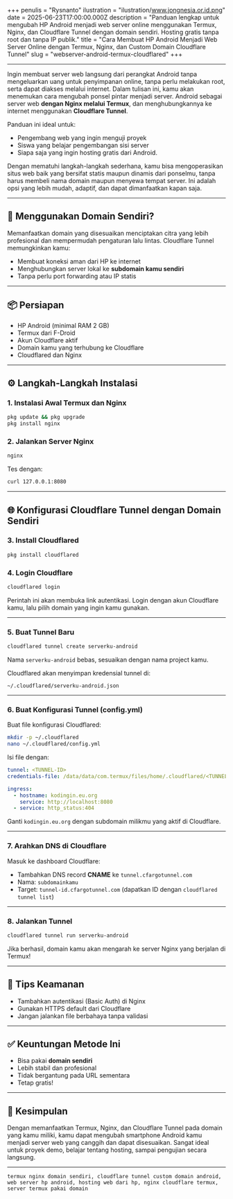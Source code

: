 +++
penulis = "Rysnanto"
ilustration = "ilustration/www.jongnesia.or.id.png"
date = 2025-06-23T17:00:00.000Z
description = "Panduan lengkap untuk mengubah HP Android menjadi web server online menggunakan Termux, Nginx, dan Cloudflare Tunnel dengan domain sendiri. Hosting gratis tanpa root dan tanpa IP publik."
title = "Cara Membuat HP Android Menjadi Web Server Online dengan Termux, Nginx, dan Custom Domain Cloudflare Tunnel"
slug = "webserver-android-termux-cloudflared"
+++

***

Ingin membuat server web langsung dari perangkat Android tanpa mengeluarkan uang untuk penyimpanan online, tanpa perlu melakukan root, serta dapat diakses melalui internet. Dalam tulisan ini, kamu akan menemukan cara mengubah ponsel pintar menjadi server. Android sebagai server web **dengan Nginx melalui Termux**, dan menghubungkannya ke internet menggunakan **Cloudflare Tunnel**.

Panduan ini ideal untuk:

* Pengembang web yang ingin menguji proyek
* Siswa yang belajar pengembangan sisi server
* Siapa saja yang ingin hosting gratis dari Android.

Dengan mematuhi langkah-langkah sederhana, kamu bisa mengoperasikan situs web baik yang bersifat statis maupun dinamis dari ponselmu, tanpa harus membeli nama domain maupun menyewa tempat server. Ini adalah opsi yang lebih mudah, adaptif, dan dapat dimanfaatkan kapan saja.

***

## 🎯 Menggunakan Domain Sendiri?

Memanfaatkan domain yang disesuaikan menciptakan citra yang lebih profesional dan mempermudah pengaturan lalu lintas. Cloudflare Tunnel memungkinkan kamu:

* Membuat koneksi aman dari HP ke internet
* Menghubungkan server lokal ke **subdomain kamu sendiri**
* Tanpa perlu port forwarding atau IP statis

***

## 📦 Persiapan

* HP Android (minimal RAM 2 GB)
* Termux dari F-Droid
* Akun Cloudflare aktif
* Domain kamu yang terhubung ke Cloudflare
* Cloudflared dan Nginx

***

## ⚙️ Langkah-Langkah Instalasi

### 1. Instalasi Awal Termux dan Nginx

```bash
pkg update && pkg upgrade
pkg install nginx
```

### 2. Jalankan Server Nginx

```bash
nginx
```

Tes dengan:

```bash
curl 127.0.0.1:8080
```

***

## 🌐 Konfigurasi Cloudflare Tunnel dengan Domain Sendiri

### 3. Install Cloudflared

```bash
pkg install cloudflared
```

### 4. Login Cloudflare

```bash
cloudflared login
```

Perintah ini akan membuka link autentikasi. Login dengan akun Cloudflare kamu, lalu pilih domain yang ingin kamu gunakan.

***

### 5. Buat Tunnel Baru

```bash
cloudflared tunnel create serverku-android
```

Nama `serverku-android` bebas, sesuaikan dengan nama project kamu.

Cloudflared akan menyimpan kredensial tunnel di:

```
~/.cloudflared/serverku-android.json
```

***

### 6. Buat Konfigurasi Tunnel (config.yml)

Buat file konfigurasi Cloudflared:

```bash
mkdir -p ~/.cloudflared
nano ~/.cloudflared/config.yml
```

Isi file dengan:

```yaml
tunnel: <TUNNEL-ID>
credentials-file: /data/data/com.termux/files/home/.cloudflared/<TUNNEL-ID>.json

ingress:
  - hostname: kodingin.eu.org
    service: http://localhost:8080
  - service: http_status:404
```

Ganti `kodingin.eu.org` dengan subdomain milikmu yang aktif di Cloudflare.

***

### 7. Arahkan DNS di Cloudflare

Masuk ke dashboard Cloudflare:

* Tambahkan DNS record **CNAME** ke `tunnel.cfargotunnel.com`
* Nama: `subdomainkamu`
* Target: `tunnel-id.cfargotunnel.com` (dapatkan ID dengan `cloudflared tunnel list`)

***

### 8. Jalankan Tunnel

```bash
cloudflared tunnel run serverku-android
```

Jika berhasil, domain kamu akan mengarah ke server Nginx yang berjalan di Termux!

***

## 🔐 Tips Keamanan

* Tambahkan autentikasi (Basic Auth) di Nginx
* Gunakan HTTPS default dari Cloudflare
* Jangan jalankan file berbahaya tanpa validasi

***

## ✅ Keuntungan Metode Ini

* Bisa pakai **domain sendiri**
* Lebih stabil dan profesional
* Tidak bergantung pada URL sementara
* Tetap gratis!

***

## 🧾 Kesimpulan

Dengan memanfaatkan Termux, Nginx, dan Cloudflare Tunnel pada domain yang kamu miliki, kamu dapat mengubah smartphone Android kamu menjadi server web yang canggih dan dapat disesuaikan. Sangat ideal untuk proyek demo, belajar tentang hosting, sampai pengujian secara langsung.

***

```
termux nginx domain sendiri, cloudflare tunnel custom domain android, web server hp android, hosting web dari hp, nginx cloudflare termux, server termux pakai domain
```
